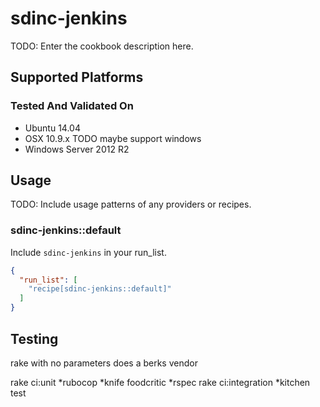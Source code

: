 # sdinc-jenkins

TODO: Enter the cookbook description here.

## Supported Platforms

### Tested And Validated On
- Ubuntu 14.04
- OSX 10.9.x
TODO maybe support windows
- Windows Server 2012 R2

## Usage

TODO: Include usage patterns of any providers or recipes.

### sdinc-jenkins::default

Include `sdinc-jenkins` in your run_list.

```json
{
  "run_list": [
    "recipe[sdinc-jenkins::default]"
  ]
}
```

## Testing
rake with no parameters does a berks vendor

rake ci:unit
*rubocop
*knife foodcritic
*rspec
rake ci:integration
*kitchen test

